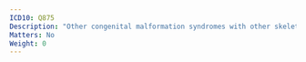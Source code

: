 ```yaml
---
ICD10: Q875
Description: "Other congenital malformation syndromes with other skeletal changes"
Matters: No
Weight: 0
---
```


